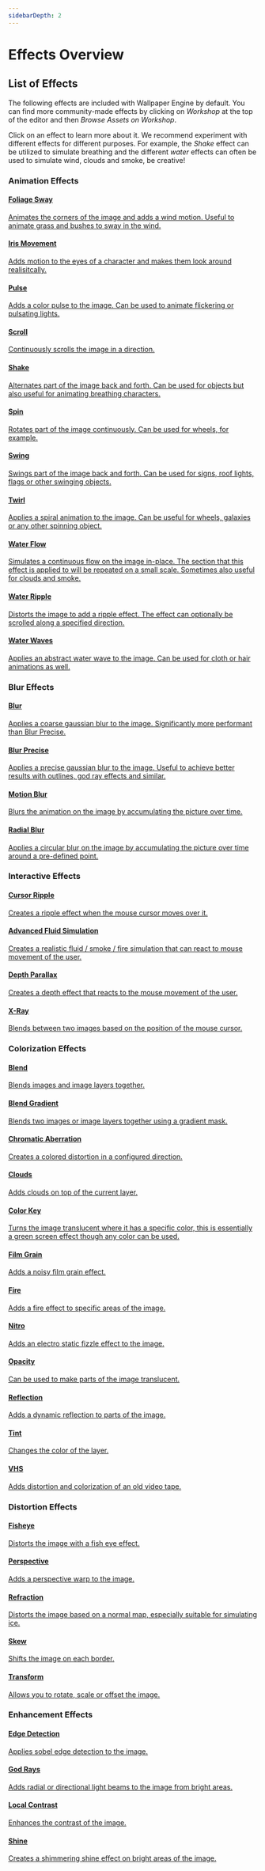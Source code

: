 ```yaml
---
sidebarDepth: 2
---
```


# Effects Overview

## List of Effects

The following effects are included with Wallpaper Engine by default. You can find more community-made effects by clicking on *Workshop* at the top of the editor and then *Browse Assets on Workshop*.

Click on an effect to learn more about it. We recommend experiment with different effects for different purposes. For example, the *Shake* effect can be utilized to simulate breathing and the different *water* effects can often be used to simulate wind, clouds and smoke, be creative!

### Animation Effects

<div class="effect-list">
	<div class="effect-box">
		<a href="/wallpaper-engine-docs/scene/effects/effect/sway.html">
			<div class="effect-box-image" style="background-image: url('/wallpaper-engine-docs/img/effects/Sway.gif')"></div>
			<div>
				<h4>Foliage Sway</h4>
				<p>Animates the corners of the image and adds a wind motion. Useful to animate grass and bushes to sway in the wind.</p>
			</div>
		</a>
	</div>
	<div class="effect-box">
		<a href="/wallpaper-engine-docs/scene/effects/effect/iris.html">
			<div class="effect-box-image" style="background-image: url('/wallpaper-engine-docs/img/effects/Iris.gif')"></div>
			<div>
				<h4>Iris Movement</h4>
				<p>Adds motion to the eyes of a character and makes them look around realisitcally.</p>
			</div>
		</a>
	</div>
	<div class="effect-box">
		<a href="/wallpaper-engine-docs/scene/effects/effect/pulse.html">
			<div class="effect-box-image" style="background-image: url('/wallpaper-engine-docs/img/effects/Pulse.gif')"></div>
			<div>
				<h4>Pulse</h4>
				<p>Adds a color pulse to the image. Can be used to animate flickering or pulsating lights.</p>
			</div>
		</a>
	</div>
	<div class="effect-box">
		<a href="/wallpaper-engine-docs/scene/effects/effect/scroll.html">
			<div class="effect-box-image" style="background-image: url('/wallpaper-engine-docs/img/effects/Scroll.gif')"></div>
			<div>
				<h4>Scroll</h4>
				<p>Continuously scrolls the image in a direction.</p>
			</div>
		</a>
	</div>
	<div class="effect-box">
		<a href="/wallpaper-engine-docs/scene/effects/effect/shake.html">
			<div class="effect-box-image" style="background-image: url('/wallpaper-engine-docs/img/effects/Shake.gif')"></div>
			<div>
				<h4>Shake</h4>
				<p>Alternates part of the image back and forth. Can be used for objects but also useful for animating breathing characters.</p>
			</div>
		</a>
	</div>
	<div class="effect-box">
		<a href="/wallpaper-engine-docs/scene/effects/effect/spin.html">
			<div class="effect-box-image" style="background-image: url('/wallpaper-engine-docs/img/effects/Spin.gif')"></div>
			<div>
				<h4>Spin</h4>
				<p>Rotates part of the image continuously. Can be used for wheels, for example.</p>
			</div>
		</a>
	</div>
	<div class="effect-box">
		<a href="/wallpaper-engine-docs/scene/effects/effect/swing.html">
			<div class="effect-box-image" style="background-image: url('/wallpaper-engine-docs/img/effects/Swing.gif')"></div>
			<div>
				<h4>Swing</h4>
				<p>Swings part of the image back and forth. Can be used for signs, roof lights, flags or other swinging objects.</p>
			</div>
		</a>
	</div>
	<div class="effect-box">
		<a href="/wallpaper-engine-docs/scene/effects/effect/twirl.html">
			<div class="effect-box-image" style="background-image: url('/wallpaper-engine-docs/img/effects/Twirl.gif')"></div>
			<div>
				<h4>Twirl</h4>
				<p>Applies a spiral animation to the image. Can be useful for wheels, galaxies or any other spinning object.</p>
			</div>
		</a>
	</div>
	<div class="effect-box">
		<a href="/wallpaper-engine-docs/scene/effects/effect/waterflow.html">
			<div class="effect-box-image" style="background-image: url('/wallpaper-engine-docs/img/effects/Water_flow.gif')"></div>
			<div>
				<h4>Water Flow</h4>
				<p>Simulates a continuous flow on the image in-place. The section that this effect is applied to will be repeated on a small scale. Sometimes also useful for clouds and smoke.</p>
			</div>
		</a>
	</div>
	<div class="effect-box">
		<a href="/wallpaper-engine-docs/scene/effects/effect/waterripple.html">
			<div class="effect-box-image" style="background-image: url('/wallpaper-engine-docs/img/effects/Water_Ripples_Complete.gif')"></div>
			<div>
				<h4>Water Ripple</h4>
				<p>Distorts the image to add a ripple effect. The effect can optionally be scrolled along a specified direction. </p>
			</div>
		</a>
	</div>
	<div class="effect-box">
		<a href="/wallpaper-engine-docs/scene/effects/effect/waterwaves.html">
			<div class="effect-box-image" style="background-image: url('/wallpaper-engine-docs/img/effects/Water_Waves_Complete.gif')"></div>
			<div>
				<h4>Water Waves</h4>
				<p>Applies an abstract water wave to the image. Can be used for cloth or hair animations as well. </p>
			</div>
		</a>
	</div>
	<div class="effect-box fake"></div>
</div>

### Blur Effects

<div class="effect-list">
	<div class="effect-box">
		<a href="/wallpaper-engine-docs/scene/effects/effect/blur.html">
			<div class="effect-box-image" style="background-image: url('/wallpaper-engine-docs/img/effects/Blur.png')"></div>
			<div>
				<h4>Blur</h4>
				<p>Applies a coarse gaussian blur to the image. Significantly more performant than Blur Precise.</p>
			</div>
		</a>
	</div>
	<div class="effect-box">
		<a href="/wallpaper-engine-docs/scene/effects/effect/blurprecise.html">
			<div class="effect-box-image" style="background-image: url('/wallpaper-engine-docs/img/effects/Blur_precise.gif')"></div>
			<div>
				<h4>Blur Precise</h4>
				<p>Applies a precise gaussian blur to the image. Useful to achieve better results with outlines, god ray effects and similar.</p>
			</div>
		</a>
	</div>
	<div class="effect-box">
		<a href="/wallpaper-engine-docs/scene/effects/effect/motionblur.html">
			<div class="effect-box-image" style="background-image: url('/wallpaper-engine-docs/img/effects/Motion_blur.gif')"></div>
			<div>
				<h4>Motion Blur</h4>
				<p>Blurs the animation on the image by accumulating the picture over time. </p>
			</div>
		</a>
	</div>
		<div class="effect-box">
		<a href="/wallpaper-engine-docs/scene/effects/effect/radialblur.html">
			<div class="effect-box-image" style="background-image: url('/wallpaper-engine-docs/img/effects/Radial_Blur.gif')"></div>
			<div>
				<h4>Radial Blur</h4>
				<p>Applies a circular blur on the image by accumulating the picture over time around a pre-defined point. </p>
			</div>
		</a>
	</div>
</div>

### Interactive Effects


<div class="effect-list">
	<div class="effect-box">
		<a href="/wallpaper-engine-docs/scene/effects/effect/cursorripple.html">
			<div class="effect-box-image" style="background-image: url('/wallpaper-engine-docs/img/effects/Cursor_Ripple.gif')"></div>
			<div>
				<h4>Cursor Ripple</h4>
				<p>Creates a ripple effect when the mouse cursor moves over it.</p>
			</div>
		</a>
	</div>
		<div class="effect-box">
		<a href="/wallpaper-engine-docs/scene/effects/effect/advancedfluidsimulation.html">
			<div class="effect-box-image" style="background-image: url('/wallpaper-engine-docs/img/effects/Advanced_Fluid_Simulation.gif')"></div>
			<div>
				<h4>Advanced Fluid Simulation</h4>
				<p>Creates a realistic fluid / smoke / fire simulation that can react to mouse movement of the user.</p>
			</div>
		</a>
	</div>
	<div class="effect-box">
		<a href="/wallpaper-engine-docs/scene/effects/effect/depthparallax.html">
			<div class="effect-box-image" style="background-image: url('/wallpaper-engine-docs/img/effects/Depth_Parallax.gif')"></div>
			<div>
				<h4>Depth Parallax</h4>
				<p>Creates a depth effect that reacts to the mouse movement of the user.</p>
			</div>
		</a>
	</div>
	<div class="effect-box">
		<a href="/wallpaper-engine-docs/scene/effects/effect/xray.html">
			<div class="effect-box-image" style="background-image: url('/wallpaper-engine-docs/img/effects/Xray.gif')"></div>
			<div>
				<h4>X-Ray</h4>
				<p>Blends between two images based on the position of the mouse cursor.</p>
			</div>
		</a>
	</div>
	<div class="effect-box fake"></div>
</div>

### Colorization Effects

<div class="effect-list">
	<div class="effect-box">
		<a href="/wallpaper-engine-docs/scene/effects/effect/blend.html">
			<div class="effect-box-image" style="background-image: url('/wallpaper-engine-docs/img/effects/Blend.gif')"></div>
			<div>
				<h4>Blend</h4>
				<p>Blends images and image layers together.</p>
			</div>
		</a>
	</div>
	<div class="effect-box">
		<a href="/wallpaper-engine-docs/scene/effects/effect/blendgradient.html">
			<div class="effect-box-image" style="background-image: url('/wallpaper-engine-docs/img/effects/Blend_Gradient.gif')"></div>
			<div>
				<h4>Blend Gradient</h4>
				<p>Blends two images or image layers together using a gradient mask.</p>
			</div>
		</a>
	</div>
		<div class="effect-box">
		<a href="/wallpaper-engine-docs/scene/effects/effect/chromaticaberration.html">
			<div class="effect-box-image" style="background-image: url('/wallpaper-engine-docs/img/effects/Chromatic_Aberration.gif')"></div>
			<div>
				<h4>Chromatic Aberration</h4>
				<p>Creates a colored distortion in a configured direction.</p>
			</div>
		</a>
	</div>
	<div class="effect-box">
		<a href="/wallpaper-engine-docs/scene/effects/effect/clouds.html">
			<div class="effect-box-image" style="background-image: url('/wallpaper-engine-docs/img/effects/Clouds.gif')"></div>
			<div>
				<h4>Clouds</h4>
				<p>Adds clouds on top of the current layer.</p>
			</div>
		</a>
	</div>
	<div class="effect-box">
		<a href="/wallpaper-engine-docs/scene/effects/effect/colorkey.html">
			<div class="effect-box-image" style="background-image: url('/wallpaper-engine-docs/img/effects/Color_key.gif')"></div>
			<div>
				<h4>Color Key</h4>
				<p>Turns the image translucent where it has a specific color, this is essentially a green screen effect though any color can be used.</p>
			</div>
		</a>
	</div>
	<div class="effect-box">
		<a href="/wallpaper-engine-docs/scene/effects/effect/filmgrain.html">
			<div class="effect-box-image" style="background-image: url('/wallpaper-engine-docs/img/effects/Film_grain.gif')"></div>
			<div>
				<h4>Film Grain</h4>
				<p>Adds a noisy film grain effect.</p>
			</div>
		</a>
	</div>
	<div class="effect-box">
		<a href="/wallpaper-engine-docs/scene/effects/effect/fire.html">
			<div class="effect-box-image" style="background-image: url('/wallpaper-engine-docs/img/effects/Fire.gif')"></div>
			<div>
				<h4>Fire</h4>
				<p>Adds a fire effect to specific areas of the image.</p>
			</div>
		</a>
	</div>
	<div class="effect-box">
		<a href="/wallpaper-engine-docs/scene/effects/effect/nitro.html">
			<div class="effect-box-image" style="background-image: url('/wallpaper-engine-docs/img/effects/Nitro.gif')"></div>
			<div>
				<h4>Nitro</h4>
				<p>Adds an electro static fizzle effect to the image.</p>
			</div>
		</a>
	</div>
	<div class="effect-box">
		<a href="/wallpaper-engine-docs/scene/effects/effect/opacity.html">
			<div class="effect-box-image" style="background-image: url('/wallpaper-engine-docs/img/effects/Opacity.gif')"></div>
			<div>
				<h4>Opacity</h4>
				<p>Can be used to make parts of the image translucent.</p>
			</div>
		</a>
	</div>
	<div class="effect-box">
		<a href="/wallpaper-engine-docs/scene/effects/effect/reflection.html">
			<div class="effect-box-image" style="background-image: url('/wallpaper-engine-docs/img/effects/Reflection.gif')"></div>
			<div>
				<h4>Reflection</h4>
				<p>Adds a dynamic reflection to parts of the image.</p>
			</div>
		</a>
	</div>
	<div class="effect-box">
		<a href="/wallpaper-engine-docs/scene/effects/effect/tint.html">
			<div class="effect-box-image" style="background-image: url('/wallpaper-engine-docs/img/effects/Tint.png')"></div>
			<div>
				<h4>Tint</h4>
				<p>Changes the color of the layer.</p>
			</div>
		</a>
	</div>
	<div class="effect-box">
		<a href="/wallpaper-engine-docs/scene/effects/effect/vhs.html">
			<div class="effect-box-image" style="background-image: url('/wallpaper-engine-docs/img/effects/VHS.gif')"></div>
			<div>
				<h4>VHS</h4>
				<p>Adds distortion and colorization of an old video tape.</p>
			</div>
		</a>
	</div>
</div>

### Distortion Effects

<div class="effect-list">
	<div class="effect-box">
		<a href="/wallpaper-engine-docs/scene/effects/effect/fisheye.html">
			<div class="effect-box-image" style="background-image: url('/wallpaper-engine-docs/img/effects/Fisheye.png')"></div>
			<div>
				<h4>Fisheye</h4>
				<p>Distorts the image with a fish eye effect.</p>
			</div>
		</a>
	</div>
	<div class="effect-box">
		<a href="/wallpaper-engine-docs/scene/effects/effect/perspective.html">
			<div class="effect-box-image" style="background-image: url('/wallpaper-engine-docs/img/effects/Perspective.gif')"></div>
			<div>
				<h4>Perspective</h4>
				<p>Adds a perspective warp to the image.</p>
			</div>
		</a>
	</div>
	<div class="effect-box">
		<a href="/wallpaper-engine-docs/scene/effects/effect/refraction.html">
			<div class="effect-box-image" style="background-image: url('/wallpaper-engine-docs/img/effects/Refract.gif')"></div>
			<div>
				<h4>Refraction</h4>
				<p>Distorts the image based on a normal map, especially suitable for simulating ice.</p>
			</div>
		</a>
	</div>
	<div class="effect-box">
		<a href="/wallpaper-engine-docs/scene/effects/effect/skew.html">
			<div class="effect-box-image" style="background-image: url('/wallpaper-engine-docs/img/effects/Skew.gif')"></div>
			<div>
				<h4>Skew</h4>
				<p>Shifts the image on each border.</p>
			</div>
		</a>
	</div>
	<div class="effect-box">
		<a href="/wallpaper-engine-docs/scene/effects/effect/transform.html">
			<div class="effect-box-image" style="background-image: url('/wallpaper-engine-docs/img/effects/Transform.gif')"></div>
			<div>
				<h4>Transform</h4>
				<p>Allows you to rotate, scale or offset the image.</p>
			</div>
		</a>
	</div>
	<div class="effect-box fake"></div>
</div>

### Enhancement Effects

<div class="effect-list">
	<div class="effect-box">
		<a href="/wallpaper-engine-docs/scene/effects/effect/edgedetection.html">
			<div class="effect-box-image" style="background-image: url('/wallpaper-engine-docs/img/effects/Edge_detection.png')"></div>
			<div>
				<h4>Edge Detection</h4>
				<p>Applies sobel edge detection to the image.</p>
			</div>
		</a>
	</div>
	<div class="effect-box">
		<a href="/wallpaper-engine-docs/scene/effects/effect/godrays.html">
			<div class="effect-box-image" style="background-image: url('/wallpaper-engine-docs/img/effects/Godrays.gif')"></div>
			<div>
				<h4>God Rays</h4>
				<p>Adds radial or directional light beams to the image from bright areas.</p>
			</div>
		</a>
	</div>
	<div class="effect-box">
		<a href="/wallpaper-engine-docs/scene/effects/effect/localcontrast.html">
			<div class="effect-box-image" style="background-image: url('/wallpaper-engine-docs/img/effects/Local_contrast.gif')"></div>
			<div>
				<h4>Local Contrast</h4>
				<p>Enhances the contrast of the image.</p>
			</div>
		</a>
	</div>
	<div class="effect-box">
		<a href="/wallpaper-engine-docs/scene/effects/effect/shine.html">
			<div class="effect-box-image" style="background-image: url('/wallpaper-engine-docs/img/effects/Shine.gif')"></div>
			<div>
				<h4>Shine</h4>
				<p>Creates a shimmering shine effect on bright areas of the image.</p>
			</div>
		</a>
	</div>
</div>